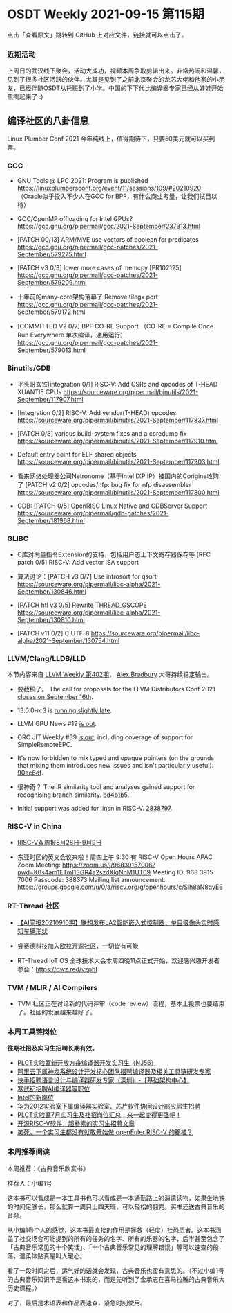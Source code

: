 # OSDT Weekly 2021-09-15 第115期

点击「查看原文」跳转到 GitHub 上对应文件，链接就可以点击了。

### 近期活动

上周日的武汉线下聚会，活动大成功，视频本周争取剪辑出来。非常热闹和温馨，见到了很多社区活跃的伙伴。尤其是见到了之前北京聚会的龙芯大佬和他家的小朋友，已经伴随OSDT从托班到了小学。中国的下下代比编译器专家已经从娃娃开始熏陶起来了 :)

## 编译社区的八卦信息

Linux Plumber Conf 2021 今年纯线上，值得期待下，只要50美元就可以买到票。

### GCC

- GNU Tools @ LPC 2021: Program is published
  https://linuxplumbersconf.org/event/11/sessions/109/#20210920
 （Oracle似乎投入不少人在GCC for BPF，有什么商业考量，让我们拭目以待）

- GCC/OpenMP offloading for Intel GPUs?
  https://gcc.gnu.org/pipermail/gcc/2021-September/237313.html

- [PATCH 00/13] ARM/MVE use vectors of boolean for predicates
  https://gcc.gnu.org/pipermail/gcc-patches/2021-September/579275.html

- [PATCH v3 0/3] lower more cases of memcpy [PR102125]
  https://gcc.gnu.org/pipermail/gcc-patches/2021-September/579209.html

- 十年前的many-core架构落幕了 Remove tilegx port
  https://gcc.gnu.org/pipermail/gcc-patches/2021-September/579172.html

- [COMMITTED V2 0/7] BPF CO-RE Support
 （CO-RE = Compile Once Run Everywhere 单次编译，通用运行）
  https://gcc.gnu.org/pipermail/gcc-patches/2021-September/579013.html

### Binutils/GDB

- 平头哥玄铁[integration 0/1] RISC-V: Add CSRs and opcodes of T-HEAD XUANTIE CPUs
  https://sourceware.org/pipermail/binutils/2021-September/117907.html

- [Integration 0/2] RISC-V: Add vendor(T-HEAD) opcodes
  https://sourceware.org/pipermail/binutils/2021-September/117837.html

- [PATCH 0/8] various build-system fixes and a coredump fix
  https://sourceware.org/pipermail/binutils/2021-September/117910.html

- Default entry point for ELF shared objects
  https://sourceware.org/pipermail/binutils/2021-September/117903.html

- 看来网络处理器公司Netronome（基于Intel IXP IP）被国内的Corigine收购了
  [PATCH v2 0/2] opcodes/nfp: bug fix for nfp disassembler
  https://sourceware.org/pipermail/binutils/2021-September/117800.html

- GDB: [PATCH 0/5] OpenRISC Linux Native and GDBServer Support
  https://sourceware.org/pipermail/gdb-patches/2021-September/181968.html

### GLIBC

- C库对向量指令Extension的支持，包括用户态上下文寄存器保存等
  [RFC patch 0/5] RISC-V: Add vector ISA support

- 算法讨论：[PATCH v3 0/7] Use introsort for qsort
  https://sourceware.org/pipermail/libc-alpha/2021-September/130846.html

- [PATCH htl v3 0/5] Rewrite THREAD_GSCOPE
  https://sourceware.org/pipermail/libc-alpha/2021-September/130810.html

- [PATCH v11 0/2] C.UTF-8
  https://sourceware.org/pipermail/libc-alpha/2021-September/130754.html

### LLVM/Clang/LLDB/LLD

本节内容来自 [LLVM Weekly 第402期](http://llvmweekly.org/issue/402)，
[Alex Bradbury](https://www.linkedin.com/in/alex-bradbury/) 大哥持续稳定输出。

* 要截稿了。 The call for proposals for the LLVM Distributors Conf 2021 [closes on September 16th](https://lists.llvm.org/pipermail/llvm-dev/2021-September/152552.html).

* 13.0.0-rc3 is [running slightly late](https://lists.llvm.org/pipermail/llvm-dev/2021-September/152525.html).

* LLVM GPU News #19 [is out](https://lists.llvm.org/pipermail/llvm-dev/2021-September/152623.html).

* ORC JIT Weekly #39 [is out](https://lists.llvm.org/pipermail/llvm-dev/2021-September/152631.html), including coverage of support for SimpleRemoteEPC.

* It's now forbidden to mix typed and opaque pointers (on the grounds that mixing them introduces new issues and isn't particularly useful).
  [90ec6df](https://reviews.llvm.org/rG90ec6dff860f).

* 很神奇？ The IR similarity tool and analyses gained support for recognising branch
  similarity. [bd4b1b5](https://reviews.llvm.org/rGbd4b1b5f6d52).

* Initial support was added for .insn in RISC-V.
  [2838797](https://reviews.llvm.org/rG283879793dc7).

### RISC-V in China

* [RISC-V双周报8月28日-9月9日](https://mp.weixin.qq.com/s/UQi8G0Rp-s7584_EzK0Rmg)

* 东亚时区的英文会议来啦！周四上午 9:30 有 RISC-V Open Hours APAC
  Zoom Meeting:
  https://zoom.us/j/96839157006?pwd=K0s4am1ETmI1SGR4a2szdXlqNnM1UT09
  Meeting ID: 968 3915 7006
  Passcode: 388373
  Mailing list announcement:
  https://groups.google.com/u/0/a/riscv.org/g/openhours/c/Sih8aN8qyEE

### RT-Thread 社区
- [【AI简报20210910期】联想发布LA2智能嵌入式控制器、单目摄像头实时感知车辆形状](https://mp.weixin.qq.com/s/27YxN4_3_2tMuY7uwDXfig)

- [睿赛德科技加入欧拉开源社区，一切皆有可能](https://mp.weixin.qq.com/s/FQogFgMctaMvKPi98vfS2A)

- RT-Thread IoT OS 全球技术大会本周四晚11点正式开始，欢迎感兴趣开发者参会：https://dwz.red/vzphI

### TVM / MLIR / AI Compilers

* TVM 社区正在讨论新的代码评审（code review）流程，基本上投票也要结束了。社区的发展越来越好了。

### 本周工具链岗位

**往期社招及实习生招聘长期有效。**

- [PLCT实验室新开放方舟编译器开发实习生（NJ56）](https://mp.weixin.qq.com/s/lPp5RvjYhpDIGsp-luLzKQ)
- [阿里云下属神龙系统设计开发核心团队招聘编译器及相关工具链研发专家](https://mp.weixin.qq.com/s/h3ELBXBHfNjZCyCRixqnOQ)
- [快手招聘语言设计与编译器研发专家（深圳）-【基础架构中心】](https://mp.weixin.qq.com/s/QTWnlaBFtWQ3YThHJSIhbA)
- [寒武纪招聘AI编译器等职位](https://mp.weixin.qq.com/s/LWpDXEA2rJ1wx9mr8XoWxw)
- [Intel的新岗位](https://mp.weixin.qq.com/s/xs-deMCI4ob7WX0vIRZMZw)
- [华为2012实验室下属编译器实验室、芯片软件协同设计部应届生招聘](https://mp.weixin.qq.com/s/dMkGkbgNvW--D6fLthfoPA)
- [PLCT实验室7月实习生及社招岗位汇总：来一起变得更强吧！](https://mp.weixin.qq.com/s/lL5_L2oh-kNvP8wHMARSAg)
- [开源RISC-V软件，超朴素的实习生招募文章](https://mp.weixin.qq.com/s/ETtlYTHa_41SYrxpSuh_sw)
- [笑死，一个实习生都没有就敢开始做 openEuler RISC-V 的移植？](https://mp.weixin.qq.com/s/x_LUxu1dJTaN6VS7DU6xsg)

### 本周推荐阅读

本周推荐：《古典音乐欣赏书》

推荐人：小编1号

这本书可以看成是一本工具书也可以看成是一本通勤路上的消遣读物，如果坐地铁的时间足够长，那么就算一周只上四天班，可以轻松的翻完。买书还送古典音乐的音频。

从小编1号个人的感觉，这本书最直接的作用是拯救（轻度）社恐患者。这本书涵盖了社交场合可能提到的所有的任务的名字、所有的乐器的名字，后半甚至包含了「古典音乐常见的十个笑话」、「十个古典音乐常见的理解错误」等可以速查的段落，温柔体贴真是叫人暖心。

看了一段时间之后，运气好的话就会发现，古典音乐也蛮有意思的。（不过小编1号的古典音乐知识不是看这本书来的，而是先听到了金承志在喜马拉雅的古典音乐大历史课程。）

对了，最后是术语表和作品表速查，紧急时刻使用。
